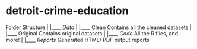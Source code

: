 # detroit-crime-education


Folder Structure
|
|____ *Data*
|     |____ Clean      Contains all the cleaned datasets
|     |____ Original   Contains original datasets
|
|____ *Code*           All the R files, and more!
|
|____ *Reports*        Generated HTML/ PDF output reports
